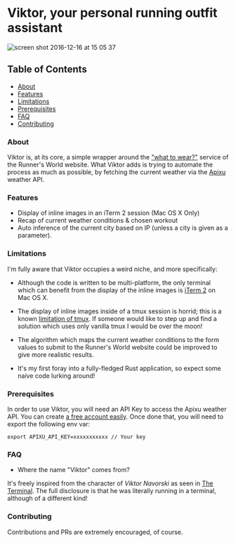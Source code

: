 
# Viktor, your personal running outfit assistant

![screen shot 2016-12-16 at 15 05 37](https://cloud.githubusercontent.com/assets/442035/21265305/2a6040ce-c3a1-11e6-9e83-e91cd494a945.png)

## Table of Contents

* [About](#about)
* [Features](#features)
* [Limitations](#limitations)
* [Prerequisites](#prerequisites)
* [FAQ](#faq)
* [Contributing](#contributing)

### About

Viktor is, at its core, a simple wrapper around the ["what to wear?"](http://www.runnersworld.com/what-to-wear) service
of the Runner's World website. What Viktor adds is trying to automate the process as much as possible, by fetching
the current weather via the [Apixu](https://www.apixu.com) weather API.

### Features

* Display of inline images in an iTerm 2 session (Mac OS X Only)
* Recap of current weather conditions & chosen workout
* Auto inference of the current city based on IP (unless a city is given as a parameter).

### Limitations

I'm fully aware that Viktor occupies a weird niche, and more specifically:

* Although the code is written to be multi-platform, the only terminal which can benefit from
the display of the inline images is [iTerm 2](https://www.iterm2.com/documentation-images.html) on Mac OS X.

* The display of inline images inside of a tmux session is horrid; this is a known [limitation of tmux](https://gitlab.com/gnachman/iterm2/issues/3898).
If someone would like to step up and find a solution which uses only vanilla tmux I would be over the moon!

* The algorithm which maps the current weather conditions to the form values to submit to the Runner's World website
could be improved to give more realistic results.

* It's my first foray into a fully-fledged Rust application, so expect some naive code lurking around!

### Prerequisites

In order to use Viktor, you will need an API Key to access the Apixu weather API.
You can create [a free account easily](https://www.apixu.com/signup.aspx). Once done that,
you will need to export the following env var:

```
export APIXU_API_KEY=xxxxxxxxxxx // Your key
```

### FAQ

* Where the name "Viktor" comes from?

It's freely inspired from the character of _Viktor Navorski_ as seen in [The Terminal](https://en.wikipedia.org/wiki/The_Terminal).
The full disclosure is that he was literally running in a terminal, although of a different kind!

### Contributing

Contributions and PRs are extremely encouraged, of course.
